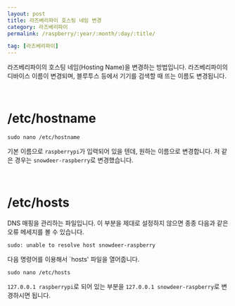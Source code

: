 ```yaml
---
layout: post
title: 라즈베리파이 호스팅 네임 변경
category: 라즈베리파이
permalink: /raspberry/:year/:month/:day/:title/

tag: [라즈베리파이]
---
```


라즈베리파이의 호스팅 네임(Hosting Name)을 변경하는 방법입니다. 라즈베리파이의
디바이스 이름이 변경되며, 블루투스 등에서 기기를 검색할 때 뜨는 이름도 변경됩니다.

<br>

# /etc/hostname

~~~
sudo nano /etc/hostname
~~~

기본 이름으로 `raspberrypi`가 입력되어 있을 텐데, 원하는 이름으로 변경합니다.
저 같은 경우는 `snowdeer-raspberry`로 변경했습니다. 

<br>

# /etc/hosts

DNS 매핑을 관리하는 파일입니다. 이 부분을 제대로 설정하지 않으면
종종 다음과 같은 오류 메세지를 볼 수 있습니다.

~~~
sudo: unable to resolve host snowdeer-raspberry
~~~

다음 명령어를 이용해서 `hosts' 파일을 열어줍니다. 

~~~
sudo nano /etc/hosts
~~~

`127.0.0.1 raspberrypi`로 되어 있는 부분을 `127.0.0.1 snowdeer-raspberry`로
변경하시면 됩니다.

